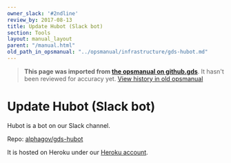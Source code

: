 ```yaml
---
owner_slack: '#2ndline'
review_by: 2017-08-13
title: Update Hubot (Slack bot)
section: Tools
layout: manual_layout
parent: "/manual.html"
old_path_in_opsmanual: "../opsmanual/infrastructure/gds-hubot.md"
---
```




> **This page was imported from [the opsmanual on github.gds](https://github.gds/gds/opsmanual)**.
It hasn't been reviewed for accuracy yet.
[View history in old opsmanual](https://github.gds/gds/opsmanual/tree/master/infrastructure/gds-hubot.md)


# Update Hubot (Slack bot)

Hubot is a bot on our Slack channel.

Repo: [alphagov/gds-hubot](https://github.com/alphagov/gds-hubot)

It is hosted on Heroku under our [Heroku account](heroku.html).
